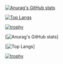 [![Anurag's GitHub stats](https://github-readme-stats.vercel.app/api?username=mookbin&theme=dark)](https://mookbin.com)

[![Top Langs](https://github-readme-stats.vercel.app/api/top-langs/?username=mookbin&theme=dark&layout=compact)](https://mookbin.com)

[![trophy](https://github-profile-trophy.vercel.app/?username=mookbin&theme=onedark&row=1)](https://github.com/ryo-ma/github-profile-trophy)

[![Anurag's GitHub stats](https://github-readme-stats.vercel.app/api?username=mookbin&theme=dark)]

[![Top Langs](https://github-readme-stats.vercel.app/api/top-langs/?username=mookbin&theme=dark&layout=compact)]

[![trophy](https://github-profile-trophy.vercel.app/?username=mookbin&theme=onedark&row=1)](https://github.com/ryo-ma/github-profile-trophy)
